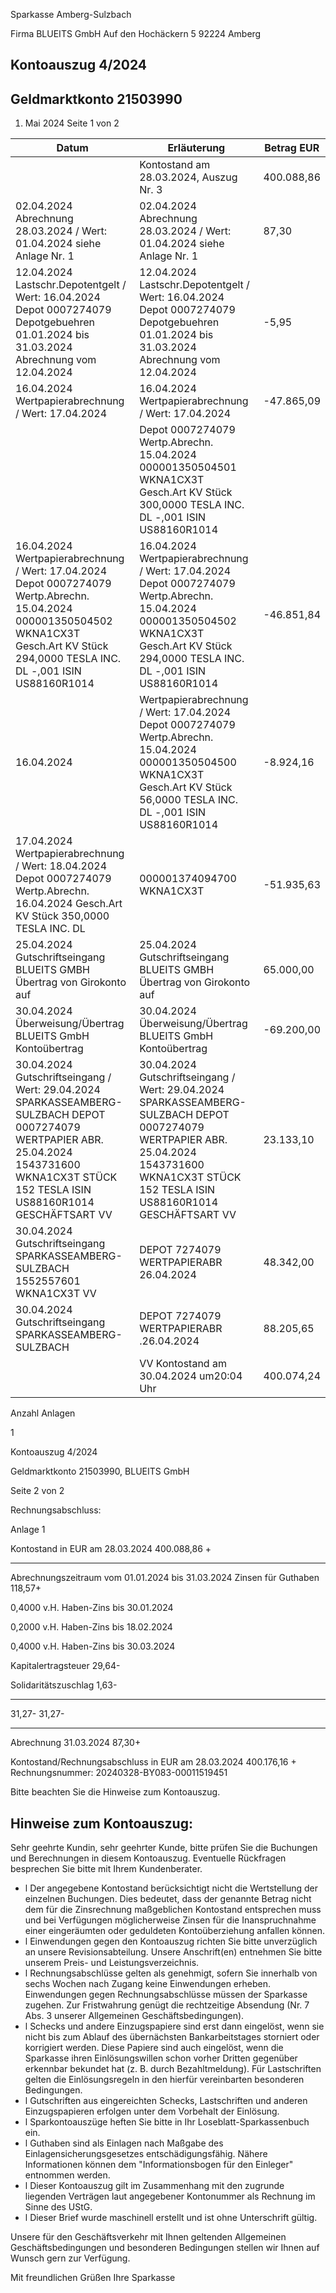 Sparkasse Amberg-Sulzbach

<!-- image -->

Firma BLUEITS GmbH Auf den Hochäckern 5 92224 Amberg

## Kontoauszug 4/2024

## Geldmarktkonto 21503990

1. Mai 2024 Seite 1 von 2

| Datum                                                                                                                                                                                        | Erläuterung                                                                                                                                                                                  | Betrag EUR   |
|----------------------------------------------------------------------------------------------------------------------------------------------------------------------------------------------|----------------------------------------------------------------------------------------------------------------------------------------------------------------------------------------------|--------------|
|                                                                                                                                                                                              | Kontostand am 28.03.2024, Auszug Nr. 3                                                                                                                                                       | 400.088,86   |
| 02.04.2024 Abrechnung 28.03.2024 / Wert: 01.04.2024 siehe Anlage Nr. 1                                                                                                                       | 02.04.2024 Abrechnung 28.03.2024 / Wert: 01.04.2024 siehe Anlage Nr. 1                                                                                                                       | 87,30        |
| 12.04.2024 Lastschr.Depotentgelt / Wert: 16.04.2024 Depot 0007274079 Depotgebuehren 01.01.2024 bis 31.03.2024 Abrechnung vom 12.04.2024                                                      | 12.04.2024 Lastschr.Depotentgelt / Wert: 16.04.2024 Depot 0007274079 Depotgebuehren 01.01.2024 bis 31.03.2024 Abrechnung vom 12.04.2024                                                      | -5,95        |
| 16.04.2024 Wertpapierabrechnung / Wert: 17.04.2024                                                                                                                                           | 16.04.2024 Wertpapierabrechnung / Wert: 17.04.2024                                                                                                                                           | -47.865,09   |
|                                                                                                                                                                                              | Depot 0007274079 Wertp.Abrechn. 15.04.2024 000001350504501 WKNA1CX3T Gesch.Art KV Stück 300,0000 TESLA INC. DL -,001 ISIN US88160R1014                                                       |              |
| 16.04.2024 Wertpapierabrechnung / Wert: 17.04.2024 Depot 0007274079 Wertp.Abrechn. 15.04.2024 000001350504502 WKNA1CX3T Gesch.Art KV Stück 294,0000 TESLA INC. DL -,001 ISIN US88160R1014    | 16.04.2024 Wertpapierabrechnung / Wert: 17.04.2024 Depot 0007274079 Wertp.Abrechn. 15.04.2024 000001350504502 WKNA1CX3T Gesch.Art KV Stück 294,0000 TESLA INC. DL -,001 ISIN US88160R1014    | -46.851,84   |
| 16.04.2024                                                                                                                                                                                   | Wertpapierabrechnung / Wert: 17.04.2024 Depot 0007274079 Wertp.Abrechn. 15.04.2024 000001350504500 WKNA1CX3T Gesch.Art KV Stück 56,0000 TESLA INC. DL -,001 ISIN US88160R1014                | -8.924,16    |
| 17.04.2024 Wertpapierabrechnung / Wert: 18.04.2024 Depot 0007274079 Wertp.Abrechn. 16.04.2024 Gesch.Art KV Stück 350,0000 TESLA INC. DL                                                      | 000001374094700 WKNA1CX3T                                                                                                                                                                    | -51.935,63   |
| 25.04.2024 Gutschriftseingang BLUEITS GMBH Übertrag von Girokonto auf                                                                                                                        | 25.04.2024 Gutschriftseingang BLUEITS GMBH Übertrag von Girokonto auf                                                                                                                        | 65.000,00    |
| 30.04.2024 Überweisung/Übertrag BLUEITS GmbH Kontoübertrag                                                                                                                                   | 30.04.2024 Überweisung/Übertrag BLUEITS GmbH Kontoübertrag                                                                                                                                   | -69.200,00   |
| 30.04.2024 Gutschriftseingang / Wert: 29.04.2024 SPARKASSEAMBERG-SULZBACH DEPOT 0007274079 WERTPAPIER ABR. 25.04.2024 1543731600 WKNA1CX3T STÜCK 152 TESLA ISIN US88160R1014 GESCHÄFTSART VV | 30.04.2024 Gutschriftseingang / Wert: 29.04.2024 SPARKASSEAMBERG-SULZBACH DEPOT 0007274079 WERTPAPIER ABR. 25.04.2024 1543731600 WKNA1CX3T STÜCK 152 TESLA ISIN US88160R1014 GESCHÄFTSART VV | 23.133,10    |
| 30.04.2024 Gutschriftseingang SPARKASSEAMBERG-SULZBACH 1552557601 WKNA1CX3T VV                                                                                                               | DEPOT 7274079 WERTPAPIERABR 26.04.2024                                                                                                                                                       | 48.342,00    |
| 30.04.2024 Gutschriftseingang SPARKASSEAMBERG-SULZBACH                                                                                                                                       | DEPOT 7274079 WERTPAPIERABR .26.04.2024                                                                                                                                                      | 88.205,65    |
|                                                                                                                                                                                              | VV Kontostand am 30.04.2024 um20:04 Uhr                                                                                                                                                      | 400.074,24   |

Anzahl Anlagen

1

<!-- image -->

Kontoauszug 4/2024

Geldmarktkonto 21503990,   BLUEITS GmbH

Seite 2 von 2

Rechnungsabschluss:

Anlage     1

Kontostand in EUR am 28.03.2024                               400.088,86 +

--------------

Abrechnungszeitraum vom 01.01.2024 bis 31.03.2024 Zinsen für Guthaben                                                118,57+

0,4000 v.H. Haben-Zins bis 30.01.2024

0,2000 v.H. Haben-Zins bis 18.02.2024

0,4000 v.H. Haben-Zins bis 30.03.2024

Kapitalertragsteuer                                   29,64-

Solidaritätszuschlag                                   1,63-

--------------

31,27-        31,27-

--------------

Abrechnung 31.03.2024                                               87,30+

Kontostand/Rechnungsabschluss in EUR am 28.03.2024            400.176,16 + Rechnungsnummer: 20240328-BY083-00011519451

Bitte beachten Sie die Hinweise zum Kontoauszug.

## Hinweise zum Kontoauszug:

Sehr geehrte Kundin, sehr geehrter Kunde, bitte prüfen Sie die Buchungen und Berechnungen in diesem Kontoauszug. Eventuelle Rückfragen besprechen Sie bitte mit Ihrem Kundenberater.

- l Der angegebene Kontostand berücksichtigt nicht die Wertstellung der einzelnen Buchungen. Dies bedeutet, dass der genannte Betrag nicht dem für die Zinsrechnung maßgeblichen Kontostand entsprechen muss und bei Verfügungen möglicherweise Zinsen für die Inanspruchnahme einer eingeräumten oder geduldeten Kontoüberziehung anfallen können.
- l Einwendungen gegen den Kontoauszug richten Sie bitte unverzüglich an unsere Revisionsabteilung. Unsere Anschrift(en) entnehmen Sie bitte unserem Preis- und Leistungsverzeichnis.
- l Rechnungsabschlüsse gelten als genehmigt, sofern Sie innerhalb von sechs Wochen nach Zugang keine Einwendungen erheben. Einwendungen gegen Rechnungsabschlüsse müssen der Sparkasse zugehen. Zur Fristwahrung genügt die rechtzeitige Absendung (Nr. 7 Abs. 3 unserer Allgemeinen Geschäftsbedingungen).
- l Schecks und andere Einzugspapiere sind erst dann eingelöst, wenn sie nicht bis zum Ablauf des übernächsten Bankarbeitstages storniert oder korrigiert werden. Diese Papiere sind auch eingelöst, wenn die Sparkasse ihren Einlösungswillen schon vorher Dritten gegenüber erkennbar bekundet hat (z. B. durch Bezahltmeldung). Für Lastschriften gelten die Einlösungsregeln in den hierfür vereinbarten besonderen Bedingungen.
- l Gutschriften aus eingereichten Schecks, Lastschriften und anderen Einzugspapieren erfolgen unter dem Vorbehalt der Einlösung.
- l Sparkontoauszüge heften Sie bitte in Ihr Loseblatt-Sparkassenbuch ein.
- l Guthaben sind als Einlagen nach Maßgabe des Einlagensicherungsgesetzes entschädigungsfähig. Nähere Informationen können dem "Informationsbogen für den Einleger" entnommen werden.
- l Dieser Kontoauszug gilt im Zusammenhang mit den zugrunde liegenden Verträgen laut angegebener Kontonummer als Rechnung im Sinne des UStG.
- l Dieser Brief wurde maschinell erstellt und ist ohne Unterschrift gültig.

Unsere für den Geschäftsverkehr mit Ihnen geltenden Allgemeinen Geschäftsbedingungen und besonderen Bedingungen stellen wir Ihnen auf Wunsch gern zur Verfügung.

Mit freundlichen Grüßen Ihre Sparkasse